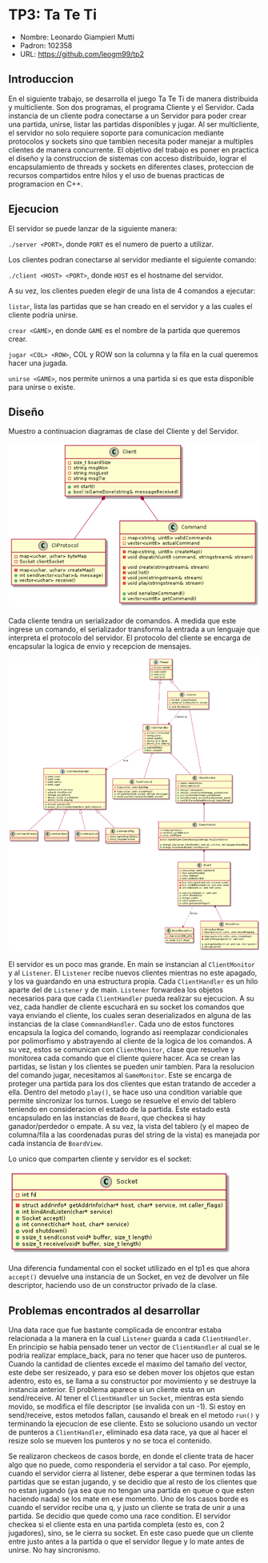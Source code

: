 # TP3: Ta Te Ti

- Nombre: Leonardo Giampieri Mutti
- Padron: 102358
- URL: https://github.com/leogm99/tp2

## Introduccion

En el siguiente trabajo, se desarrolla el juego Ta Te Ti de manera distribuida y multicliente. Son dos programas, el programa Cliente y el Servidor. Cada instancia de un cliente podra conectarse a un Servidor para poder crear una partida, unirse, listar las partidas disponibles y jugar. Al ser multicliente, el servidor no solo requiere soporte para comunicacion mediante protocolos y sockets sino que tambien necesita poder manejar a multiples clientes de manera concurrente. El objetivo del trabajo es poner en practica el diseño y la construccion de sistemas con acceso distribuido, lograr el encapsulamiento de threads y sockets en diferentes clases, proteccion de recursos compartidos entre hilos y el uso de buenas practicas de programacion en C++.

## Ejecucion 

El servidor se puede lanzar de la siguiente manera:

`./server <PORT>`, donde `PORT` es el numero de puerto a utilizar.

Los clientes podran conectarse al servidor mediante el siguiente comando: 

`./client <HOST> <PORT>`, donde `HOST` es el hostname del servidor.

A su vez, los clientes pueden elegir de una lista de 4 comandos a ejecutar:

`listar`, lista las partidas que se han creado en el servidor y a las cuales el cliente podria unirse.

`crear <GAME>`, en donde `GAME` es el nombre de la partida que queremos crear.

`jugar <COL> <ROW>`, COL y ROW son la columna y la fila en la cual queremos hacer una jugada.

`unirse <GAME>`, nos permite unirnos a una partida si es que esta disponible para unirse o existe.

## Diseño

Muestro a continuacion diagramas de clase del Cliente y del Servidor.

![ClientClasses](./tp3_client.png)

Cada cliente tendra un serializador de comandos. A medida que este ingrese un comando, el serializador transforma la entrada a un lenguaje que interpreta el protocolo del servidor. El protocolo del cliente se encarga de encapsular la logica de envio y recepcion de mensajes.

![ServerClasses](./tp3_server.png)

El servidor es un poco mas grande. En main se instancian al `ClientMonitor` y al `Listener`. El `Listener` recibe nuevos clientes mientras no este apagado, y los va guardando en una estructura propia. Cada `ClientHandler` es un hilo aparte del de `Listener` y de main. `Listener` forwardea los objetos necesarios para que cada `ClientHandler` pueda realizar su ejecucion. A su vez, cada handler de cliente escuchará en su socket los comandos que vaya enviando el cliente, los cuales seran deserializados en alguna de las instancias de la clase `CommnandHandler`. Cada uno de estos functores encapsula la logica del comando, logrando asi reemplazar condicionales por polimorfismo y abstrayendo al cliente de la logica de los comandos. A su vez, estos se comunican con `ClientMonitor`, clase que resuelve y monitorea cada comando que el cliente quiere hacer. Aca se crean las partidas, se listan y los clientes se pueden unir tambien. Para la resolucion del comando jugar, necesitamos al `GameMonitor`. Este se encarga de proteger una partida para los dos clientes que estan tratando de acceder a ella. Dentro del metodo `play()`, se hace uso una condition variable que permite sincronizar los turnos. Luego se resuelve el envio del tablero teniendo en consideracion el estado de la partida. Este estado está encapsulado en las instancias de `Board`, que checkea si hay ganador/perdedor o empate. A su vez, la vista del tablero (y el mapeo de columna/fila a las coordenadas puras del string de la vista) es manejada por cada instancia de `BoardView`.

Lo unico que comparten cliente y servidor es el socket:

![CommonClasses](./tp3_socket.png)

Una diferencia fundamental con el socket utilizado en el tp1 es que ahora `accept()` devuelve una instancia de un Socket, en vez de devolver un file descriptor, haciendo uso de un constructor privado de la clase.

## Problemas encontrados al desarrollar

Una data race que fue bastante complicada de encontrar estaba relacionada a la manera en la cual `Listener` guarda a cada `ClientHandler`.
En principio se habia pensado tener un vector de `ClientHandler` al cual se le podria realizar emplace_back, para no tener que hacer uso de punteros. Cuando la cantidad de clientes excede el maximo del tamaño del vector, este debe ser resizeado, y para eso se deben mover los objetos que estan adentro, esto es, se llama a su constructor por movimiento y se destruye la instancia anterior. El problema aparece si un cliente esta en un send/receive. Al tener el `ClientHandler` un `Socket`, mientras esta siendo movido, se modifica el file descriptor (se invalida con un -1). Si estoy en send/receive, estos metodos fallan, causando el break en el metodo `run()` y terminando la ejecucion de ese cliente. Esto se soluciono usando un vector de punteros a `ClientHandler`, eliminado esa data race, ya que al hacer el resize solo se mueven los punteros y no se toca el contenido.

Se realizaron checkeos de casos borde, en donde el cliente trata de hacer algo que no puede, como responderia el servidor a tal caso. Por ejemplo, cuando el servidor cierra al listener, debe esperar a que terminen todas las partidas que se estan jugando, y se decidio que al resto de los clientes que no estan jugando (ya sea que no tengan una partida en queue o que esten haciendo nada) se los mate en ese momento. Uno de los casos borde es cuando el servidor recibe una q, y justo un cliente se trata de unir a una partida. Se decidio que quede como una race condition. El servidor checkea si el cliente esta en una partida completa (esto es, con 2 jugadores), sino, se le cierra su socket. En este caso puede que un cliente entre justo antes a la partida o que el servidor llegue y lo mate antes de unirse. No hay sincronismo.
